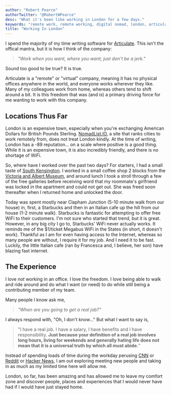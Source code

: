 ```yaml
---
author: "Robert Pearce"
authorTwitter: "@RobertWPearce"
desc: "What it's been like working in London for a few days."
keywords: "remote work, remote working, digital nomad, london, articulate, travel"
title: "Working In London"
---
```


I spend the majority of my time writing software for
[Articulate](http://articulate.com). This isn't the offical mantra, but it is
how I think of the company:

> _&quot;Work when you want, where you want; just don't be a jerk.&quot;_

Sound too good to be true? It is true.

Articulate is a "remote" or "virtual" company, meaning it has no physical
offices anywhere in the world, and everyone works wherever they like. Many of my
colleagues work from home, whereas others tend to shift around a bit. It is this
freedom that was (and _is_) a primary driving force for me wanting to work with
this company.

## Locations Thus Far

London is an expensive town, especially when you're exchanging American Dollars
for British Pounds Sterling. [NomadList.IO](http://nomadlist.io),
a site that ranks cities to work remotely from, does not treat London kindly. At
the time of writing, London has a -89 reputation&hellip; on a scale where
positive is a good thing. While it is an expensive town, it is also incredibly
friendly, and there is no shortage of WiFi.

So, where have I worked over the past two days? For starters, I had a small
taste of [South Kensington](https://www.google.co.uk/maps/place/South+Kensington/@51.49409,-0.17411,17z/data=!3m1!4b1!4m2!3m1!1s0x487605429cf5afd1:0xfef74f40edb435de?hl=en).
I worked in a small coffee shop 2 blocks from the [Victoria and Albert
Museum](http://www.vam.ac.uk), and around lunch I took a stroll through a few of
the free galleries before receiving word that my roommate's girlfriend was
locked _in_ the apartment and could not get out. She was freed soon thereafter
when I returned home and unlocked the door.

Today was spent mostly near Clapham Junction (5-10 minute walk from our house)
in, first, a Starbucks and then in an Italian cafe up the hill from our house
(1-2 minute walk). Starbucks is fantastic for attempting to offer free WiFi to
their customers. I'm not sure who started that trend, but it is great. However,
in any big city I go to, Starbucks' WiFi never actually works. It reminds me of
the $1/ticket Megabus WiFi in the States (in short, it doesn't work). Thankful
as I am for even having access to the Internet, whereas so many people are
without, I require it for my job. And I need it to be fast. Luckily, the little
Italian cafe (ran by Francesca and, I believe, her son) have blazing fast
internet.

## The Experience

I love _not_ working in an office. I love the freedom. I love being able to walk
and ride around and do what I want (or need) to do while still being a
contributing member of my team.

Many people I know ask me,

> _&quot;When are you going to get a real job?&quot;_

I always respond with, "Oh, I don't know&hellip;" But what I want to say is,

> &quot;I have a real job. I have a salary, I have benefits and I have
> responsibility. __Just because your definition of a real job involves long
> hours, living for weekends and generally hating life does not mean that it is
> a universal truth by which all must abide.__&quot;

Instead of spending loads of time during the workday perusing
[CNN](http://www.cnn.com "CNN") or [Reddit](http://www.reddit.com "Reddit") or
[Hacker News](https://news.ycombinator.com "Hacker News"), I am out exploring
meeting new people and taking in as much as my limited time here will allow me.

London, so far, has been amazing and has allowed me to leave my comfort zone and
discover people, places and experiences that I would never have had if I would
have just stayed home.
